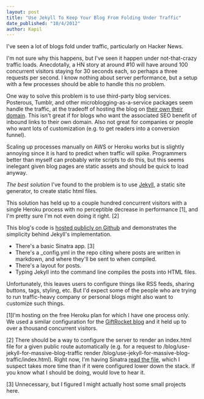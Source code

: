 ```yaml
---
layout: post
title: "Use Jekyll To Keep Your Blog From Folding Under Traffic"
date_published: "10/4/2012" 
author: Kapil
---
```


I've seen a lot of blogs fold under traffic, particularly on Hacker News.

I'm not sure why this happens, but I've seen it happen under not-that-crazy traffic loads. Anecdotally, a HN story at around #10 will have around 100 concurrent visitors staying for 30 seconds each, so perhaps a three requests per second. I know nothing about server performance, but a setup with a few processes should be able to handle this no problem.

One way to solve this problem is to use third-party blog services. Posterous, Tumblr, and other microblogging-as-a-service packages seem handle the traffic, at the tradeoff of hosting the blog on [their own their domain](http://ycombinator.posterous.com). This isn't great if for blogs who want the associated SEO benefit of inbound links to their own domain. Also not great for companies or people who want lots of customization (e.g. to get readers into a conversion funnel).

Scaling up  processes manually on AWS or Heroku works but is slightly annoying since it is hard to predict when traffic will spike. Programmers better than myself can probably write scripts to do this, but this seems inelegant given blog pages are static assets and should be quick to load anyway.

*The best solution* I've found to the problem is to use [Jekyll](http://www.jekyllrb.com), a static site generator, to create static html files. 

This solution has held up to a couple hundred concurrent visitors with a single Heroku process with no perceptible decrease in performance \[1\], and I'm pretty sure I'm not even doing it right. \[2\]

This blog's code is [hosted publicly on Github](https://github.com/kapilkale/personal-site---blog) and demonstrates the simplicity behind Jekyll's implementation.
* There's a basic Sinatra app. \[3\]
* There's a \_config.yml in the repo citing where posts are written in markdown, and where they'll be sent to when compiled.
* There's a layout for posts.
* Typing Jekyll into the command line compiles the posts into HTML files.

Unfortunately, this leaves users to configure things like RSS feeds, sharing buttons, tags, styling, etc. But I'd expect some of the people who are trying to run traffic-heavy company or personal blogs might also want to customize such things.

\[1\]I'm hosting on the free Heroku plan for which I have one process only. We used a similar configuration for the [GiftRocket blog](http://www.giftrocket.com) and it held up to over a thousand concurrent visitors.

\[2\] There should be a way to configure the server to render an index.html file for a given public route automatically (e.g. for a request to /blog/use-jekyll-for-massive-blog-traffic render /blog/use-jekyll-for-massive-blog-traffic/index.html). Right now, I'm having Sinatra [read the file](https://github.com/kapilkale/personal-site---blog/blob/master/home.rb), which I suspect takes more time than if it were configured lower down the stack. If you know what I should be doing, would love to hear it.

\[3\] Unnecessary, but I figured I might actually host some small projects here.